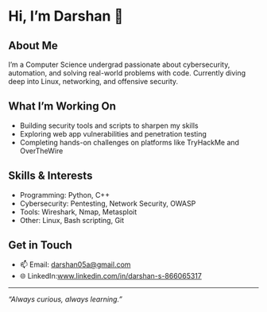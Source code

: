 # Hi, I’m Darshan 👋

## About Me
I’m a Computer Science undergrad passionate about cybersecurity, automation, and solving real-world problems with code. Currently diving deep into Linux, networking, and offensive security.

## What I’m Working On
- Building security tools and scripts to sharpen my skills  
- Exploring web app vulnerabilities and penetration testing  
- Completing hands-on challenges on platforms like TryHackMe and OverTheWire

## Skills & Interests
- Programming: Python, C++  
- Cybersecurity: Pentesting, Network Security, OWASP  
- Tools: Wireshark, Nmap, Metasploit  
- Other: Linux, Bash scripting, Git

## Get in Touch
- 📫 Email: darshan05a@gmail.com  
- 🌐 LinkedIn:www.linkedin.com/in/darshan-s-866065317  

---

*“Always curious, always learning.”*
